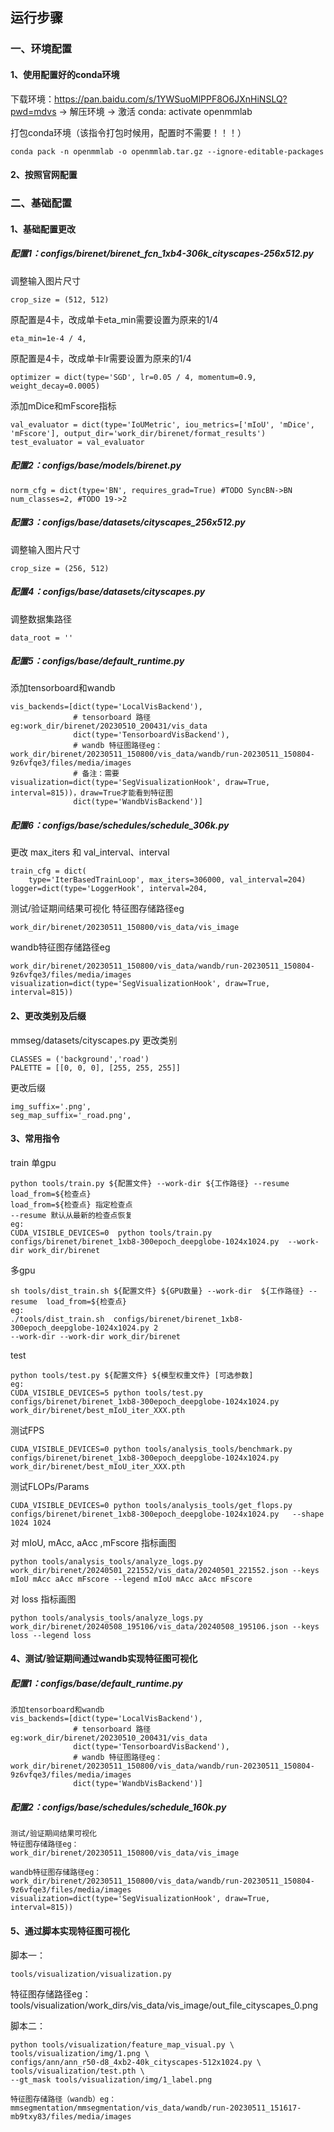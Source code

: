 ## 运行步骤
### 一、环境配置
####  1、使用配置好的conda环境
下载环境：https://pan.baidu.com/s/1YWSuoMlPPF8O6JXnHiNSLQ?pwd=mdvs -> 解压环境 -> 激活 conda: activate openmmlab

打包conda环境（该指令打包时候用，配置时不需要！！！）

``` conda pack -n openmmlab -o openmmlab.tar.gz --ignore-editable-packages ```

#### 2、按照官网配置

### 二、基础配置
#### 1、基础配置更改
#####  配置1：configs/birenet/birenet_fcn_1xb4-306k_cityscapes-256x512.py

调整输入图片尺寸

``` 
crop_size = (512, 512)
```

原配置是4卡，改成单卡eta_min需要设置为原来的1/4

``` 
eta_min=1e-4 / 4,
```

原配置是4卡，改成单卡lr需要设置为原来的1/4

``` 
optimizer = dict(type='SGD', lr=0.05 / 4, momentum=0.9, weight_decay=0.0005)
```

添加mDice和mFscore指标

```
val_evaluator = dict(type='IoUMetric', iou_metrics=['mIoU', 'mDice', 'mFscore'], output_dir='work_dir/birenet/format_results')
test_evaluator = val_evaluator
```

##### 配置2：configs/_base_/models/birenet.py
```
norm_cfg = dict(type='BN', requires_grad=True) #TODO SyncBN->BN
num_classes=2, #TODO 19->2
```

#####  配置3：configs/_base_/datasets/cityscapes_256x512.py
调整输入图片尺寸
```
crop_size = (256, 512)
```

#####  配置4：configs/_base_/datasets/cityscapes.py
调整数据集路径
```
data_root = ''
```

##### 配置5：configs/_base_/default_runtime.py
添加tensorboard和wandb
```
vis_backends=[dict(type='LocalVisBackend'),
              # tensorboard 路径eg:work_dir/birenet/20230510_200431/vis_data
              dict(type='TensorboardVisBackend'),
              # wandb 特征图路径eg：work_dir/birenet/20230511_150800/vis_data/wandb/run-20230511_150804-9z6vfqe3/files/media/images
              # 备注：需要visualization=dict(type='SegVisualizationHook', draw=True, interval=815))，draw=True才能看到特征图
              dict(type='WandbVisBackend')]
```

#####  配置6：configs/_base_/schedules/schedule_306k.py
更改 max_iters 和 val_interval、interval
```
train_cfg = dict(
    type='IterBasedTrainLoop', max_iters=306000, val_interval=204) 
logger=dict(type='LoggerHook', interval=204,
```

测试/验证期间结果可视化
特征图存储路径eg
```
work_dir/birenet/20230511_150800/vis_data/vis_image
```
wandb特征图存储路径eg
```
work_dir/birenet/20230511_150800/vis_data/wandb/run-20230511_150804-9z6vfqe3/files/media/images
visualization=dict(type='SegVisualizationHook', draw=True, interval=815))
```

#### 2、更改类别及后缀
mmseg/datasets/cityscapes.py
更改类别
```
CLASSES = ('background','road')
PALETTE = [[0, 0, 0], [255, 255, 255]]
```
更改后缀
```
img_suffix='.png',
seg_map_suffix='_road.png',
```

#### 3、常用指令
train
单gpu

```
python tools/train.py ${配置文件} --work-dir ${工作路径} --resume  load_from=${检查点}
load_from=${检查点} 指定检查点
--resume 默认从最新的检查点恢复
eg:
CUDA_VISIBLE_DEVICES=0  python tools/train.py  configs/birenet/birenet_1xb8-300epoch_deepglobe-1024x1024.py  --work-dir work_dir/birenet
```
多gpu
```
sh tools/dist_train.sh ${配置文件} ${GPU数量} --work-dir  ${工作路径} --resume  load_from=${检查点}
eg:
./tools/dist_train.sh  configs/birenet/birenet_1xb8-300epoch_deepglobe-1024x1024.py 2
--work-dir --work-dir work_dir/birenet
```

test
```
python tools/test.py ${配置文件} ${模型权重文件} [可选参数]
eg:
CUDA_VISIBLE_DEVICES=5 python tools/test.py configs/birenet/birenet_1xb8-300epoch_deepglobe-1024x1024.py  work_dir/birenet/best_mIoU_iter_XXX.pth
```

测试FPS
```
CUDA_VISIBLE_DEVICES=0 python tools/analysis_tools/benchmark.py configs/birenet/birenet_1xb8-300epoch_deepglobe-1024x1024.py  work_dir/birenet/best_mIoU_iter_XXX.pth
```
测试FLOPs/Params
```
CUDA_VISIBLE_DEVICES=0 python tools/analysis_tools/get_flops.py  configs/birenet/birenet_1xb8-300epoch_deepglobe-1024x1024.py   --shape 1024 1024
```
对 mIoU, mAcc, aAcc ,mFscore 指标画图
```
python tools/analysis_tools/analyze_logs.py work_dir/birenet/20240501_221552/vis_data/20240501_221552.json --keys mIoU mAcc aAcc mFscore --legend mIoU mAcc aAcc mFscore
```
对 loss 指标画图
```
python tools/analysis_tools/analyze_logs.py work_dir/birenet/20240508_195106/vis_data/20240508_195106.json --keys loss --legend loss
```

#### 4、测试/验证期间通过wandb实现特征图可视化
##### 配置1：configs/_base_/default_runtime.py
```
添加tensorboard和wandb
vis_backends=[dict(type='LocalVisBackend'),
              # tensorboard 路径eg:work_dir/birenet/20230510_200431/vis_data
              dict(type='TensorboardVisBackend'),
              # wandb 特征图路径eg：work_dir/birenet/20230511_150800/vis_data/wandb/run-20230511_150804-9z6vfqe3/files/media/images
              dict(type='WandbVisBackend')]
```

##### 配置2：configs/_base_/schedules/schedule_160k.py
```
测试/验证期间结果可视化
特征图存储路径eg：
work_dir/birenet/20230511_150800/vis_data/vis_image

wandb特征图存储路径eg：
work_dir/birenet/20230511_150800/vis_data/wandb/run-20230511_150804-9z6vfqe3/files/media/images
visualization=dict(type='SegVisualizationHook', draw=True, interval=815))
```
#### 5、通过脚本实现特征图可视化
脚本一：
```
tools/visualization/visualization.py
```
特征图存储路径eg：
tools/visualization/work_dirs/vis_data/vis_image/out_file_cityscapes_0.png


脚本二：
```
python tools/visualization/feature_map_visual.py \
tools/visualization/img/1.png \
configs/ann/ann_r50-d8_4xb2-40k_cityscapes-512x1024.py \
tools/visualization/test.pth \
--gt_mask tools/visualization/img/1_label.png

特征图存储路径（wandb）eg：
mmsegmentation/mmsegmentation/vis_data/wandb/run-20230511_151617-mb9txy83/files/media/images

```
